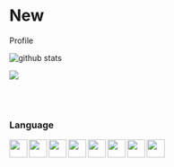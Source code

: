 # New
Profile 

<img src="https://github-readme-stats.vercel.app/api/?username=CadencePrestissimo&show_icons=true&theme=gotham" alt="github stats"/>

<a href="https://github.com/CadencePrestissimo/github-readme-stats"><img align="center" src="https://github-readme-stats.vercel.app/api/top-langs/?username=CadencePrestissimo&layout=compact&theme=gotham" /></a>

<br/>
<br/>

### Language
<img align="left" height="32" width="32" src="https://cdn.jsdelivr.net/npm/simple-icons@v3/icons/c.svg" />
<img align="left" height="32" width="32" src="https://cdn.jsdelivr.net/npm/simple-icons@v3/icons/cplusplus.svg" />
<img align="left" height="32" width="32" src="https://cdn.jsdelivr.net/npm/simple-icons@v3/icons/javascript.svg" />
<img align="left" height="32" width="32" src="https://cdn.jsdelivr.net/npm/simple-icons@v3/icons/python.svg" />
<img align="left" height="32" width="32" src="https://cdn.jsdelivr.net/npm/simple-icons@v3/icons/java.svg" />
<img align="left" height="32" width="32" src="https://cdn.jsdelivr.net/npm/simple-icons@v3/icons/html.svg" />
<img align="left" height="32" width="32" src="https://cdn.jsdelivr.net/npm/simple-icons@v3/icons/css.svg" />
<img align="left" height="32" width="32" src="https://cdn.jsdelivr.net/npm/simple-icons@v3/icons/flutter.svg" />


